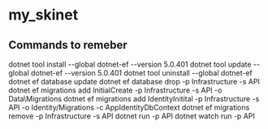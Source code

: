 # my_skinet
## Commands to remeber
dotnet tool install --global dotnet-ef --version 5.0.401
dotnet tool update --global dotnet-ef --version 5.0.401
dotnet tool uninstall --global dotnet-ef
dotnet ef database update 
dotnet ef database drop -p Infrastructure -s API
dotnet ef migrations add InitialCreate -p Infrastructure -s API -o Data\Migrations
dotnet ef migrations add IdentityInitital -p Infrastructure -s API -o Identity/Migrations -c AppIdentityDbContext
dotnet ef migrations remove -p Infrastructure -s API
dotnet run -p API
dotnet watch run -p API